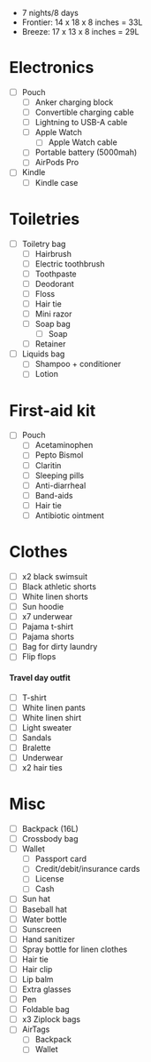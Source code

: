 - 7 nights/8 days
- Frontier: 14 x 18 x 8 inches = 33L
- Breeze: 17 x 13 x 8 inches = 29L

# Electronics
- [ ] Pouch
	- [ ] Anker charging block
	- [ ] Convertible charging cable
	- [ ] Lightning to USB-A cable
	- [ ] Apple Watch
		- [ ] Apple Watch cable
	- [ ] Portable battery (5000mah)
	- [ ] AirPods Pro
- [ ] Kindle 
	- [ ] Kindle case
# Toiletries
- [ ] Toiletry bag
	- [ ] Hairbrush
	- [ ] Electric toothbrush 
	- [ ] Toothpaste
	- [ ] Deodorant
	- [ ] Floss
	- [ ] Hair tie
	- [ ] Mini razor
	- [ ] Soap bag
		- [ ] Soap
	- [ ] Retainer 
- [ ] Liquids bag
	- [ ] Shampoo + conditioner
	- [ ] Lotion
# First-aid kit
- [ ] Pouch
	- [ ] Acetaminophen
	- [ ] Pepto Bismol
	- [ ] Claritin 
	- [ ] Sleeping pills
	- [ ] Anti-diarrheal
	- [ ] Band-aids
	- [ ] Hair tie
	- [ ] Antibiotic ointment
# Clothes
- [ ] x2 black swimsuit
- [ ] Black athletic shorts
- [ ] White linen shorts
- [ ] Sun hoodie
- [ ] x7 underwear
- [ ] Pajama t-shirt
- [ ] Pajama shorts
- [ ] Bag for dirty laundry
- [ ] Flip flops
#### Travel day outfit
- [ ] T-shirt 
- [ ] White linen pants
- [ ] White linen shirt
- [ ] Light sweater
- [ ] Sandals
- [ ] Bralette
- [ ] Underwear
- [ ] x2 hair ties 
# Misc
- [ ] Backpack (16L)
- [ ] Crossbody bag
- [ ] Wallet
	- [ ] Passport card
	- [ ] Credit/debit/insurance cards
	- [ ] License
	- [ ] Cash
- [ ] Sun hat
- [ ] Baseball hat
- [ ] Water bottle
- [ ] Sunscreen
- [ ] Hand sanitizer
- [ ] Spray bottle for linen clothes
- [ ] Hair tie
- [ ] Hair clip
- [ ] Lip balm
- [ ] Extra glasses
- [ ] Pen
- [ ] Foldable bag
- [ ] x3 Ziplock bags 
- [ ] AirTags
	- [ ] Backpack
	- [ ] Wallet 
